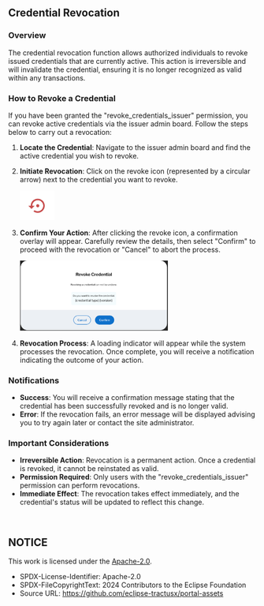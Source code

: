 ## Credential Revocation

### Overview

The credential revocation function allows authorized individuals to revoke issued credentials that are currently active. This action is irreversible and will invalidate the credential, ensuring it is no longer recognized as valid within any transactions.

### How to Revoke a Credential

If you have been granted the "revoke_credentials_issuer" permission, you can revoke active credentials via the issuer admin board. Follow the steps below to carry out a revocation:

1. **Locate the Credential**: Navigate to the issuer admin board and find the active credential you wish to revoke.

2. **Initiate Revocation**: Click on the revoke icon (represented by a circular arrow) next to the credential you want to revoke.

   <img width="70" alt="image" src="https://raw.githubusercontent.com/eclipse-tractusx/portal-assets/main/docs/static/credential-revocation-icon.png">

3. **Confirm Your Action**: After clicking the revoke icon, a confirmation overlay will appear. Carefully review the details, then select "Confirm" to proceed with the revocation or "Cancel" to abort the process.

   <img width="300" alt="image" src="https://raw.githubusercontent.com/eclipse-tractusx/portal-assets/main/docs/static/credential-revocation-overlay.png">

4. **Revocation Process**: A loading indicator will appear while the system processes the revocation. Once complete, you will receive a notification indicating the outcome of your action.

### Notifications

- **Success**: You will receive a confirmation message stating that the credential has been successfully revoked and is no longer valid.
- **Error**: If the revocation fails, an error message will be displayed advising you to try again later or contact the site administrator.

### Important Considerations

- **Irreversible Action**: Revocation is a permanent action. Once a credential is revoked, it cannot be reinstated as valid.
- **Permission Required**: Only users with the "revoke_credentials_issuer" permission can perform revocations.
- **Immediate Effect**: The revocation takes effect immediately, and the credential's status will be updated to reflect this change.

<br>

## NOTICE

This work is licensed under the [Apache-2.0](https://www.apache.org/licenses/LICENSE-2.0).

- SPDX-License-Identifier: Apache-2.0
- SPDX-FileCopyrightText: 2024 Contributors to the Eclipse Foundation
- Source URL: https://github.com/eclipse-tractusx/portal-assets
